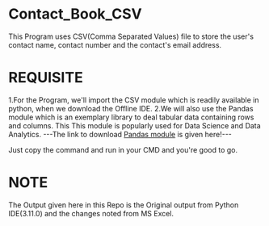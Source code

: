 # Contact_Book_CSV

This Program uses CSV(Comma Separated Values) file to store the user's contact name, contact number and the contact's email address.

# REQUISITE

1.For the Program, we'll import the CSV module which is readily available in python, when we download the Offline IDE.
2.We will also use the Pandas module which is an exemplary library to deal tabular data containing rows and columns.
  This This module is popularly used for Data Science and Data Analytics.
---The link to download [Pandas module](https://pypi.org/project/pandas/) is given here!---

Just copy the command and run in your CMD and you're good to go.

# NOTE
The Output given here in this Repo is the Original output from Python IDE(3.11.0) and the changes noted from MS Excel.
